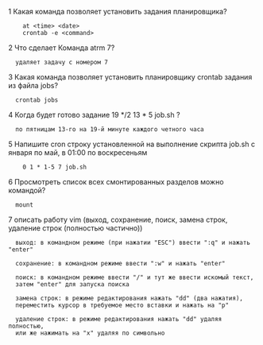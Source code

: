 1 Какая команда позволяет установить задания планировщика?
```
	at <time> <date>
	crontab -e <command>
```
2 Что сделает Команда atrm 7?
```
  удаляет задачу с номером 7
```
3 Какая команда позволяет установить планировщику crontab задания из файла jobs?
```
  crontab jobs
```
4 Когда будет готово задание 19 */2 13 * 5 job.sh ?
```
  по пятницам 13-го на 19-й минуте каждого четного часа
```
5 Напишите cron строку установленной на выполнение скрипта job.sh с января по май, в 01:00 по воскресеньям
```
 	0 1 * 1-5 7 job.sh
```
6 Просмотреть список всех смонтированных разделов можно командой?
```
  mount
```
7 описать работу vim (выход, сохранение, поиск, замена строк, удаление строк (полностью частично))
```
  выход: в командном режиме (при нажатии "ESC") ввести ":q" и нажать "enter"
  
  сохранение: в командном режиме ввести ":w" и нажать "enter"
  
  поиск: в командном режиме ввести "/" и тут же ввести искомый текст,
  затем "enter" для запуска поиска
  
  замена строк: в режиме редактирования нажать "dd" (два нажатия),
  переместить курсор в требуемое место вставки и нажать на "p"
  
  удаление строк: в режиме редактирования нажать "dd" удаляя полностью,
  или же нажимать на "x" удаляя по символьно
```
